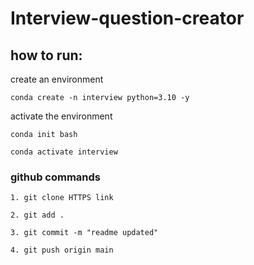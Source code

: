 # Interview-question-creator

## how to run:

create an environment




    conda create -n interview python=3.10 -y



activate the environment




    conda init bash

    conda activate interview



### github commands




    1. git clone HTTPS link

    2. git add .

    3. git commit -m "readme updated"

    4. git push origin main


